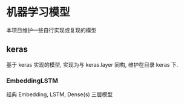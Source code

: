 # 机器学习模型

本项目维护一些自行实现或复现的模型

## keras

基于 keras 实现的模型, 实现为与 keras.layer 同构, 维护在目录 keras 下.

### EmbeddingLSTM

经典 Embedding, LSTM, Dense(s) 三层模型

